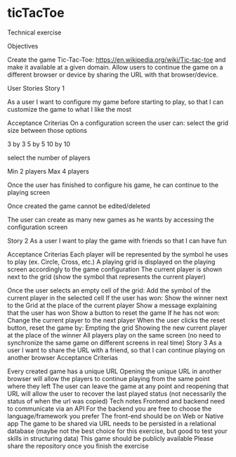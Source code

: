 # ticTacToe

Technical exercise

Objectives

Create the game Tic-Tac-Toe:  https://en.wikipedia.org/wiki/Tic-tac-toe and make it available at a given domain.
Allow users to continue the game on a different browser or device by sharing the URL with that browser/device.

User Stories
Story 1

As a user I want to configure my game before starting to play, so that I can customize the game to what I like the most

Acceptance Criterias
On a configuration screen the user can:
select the grid size between those options

3 by 3
5 by 5
10 by 10

select the number of players

Min 2 players
Max 4 players

Once the user has finished to configure his game, he can continue to the playing screen

Once created the game cannot be edited/deleted

The user can create as many new games as he wants by accessing the configuration screen

Story 2
As a user I want to play the game with friends so that I can have fun

Acceptance Criterias
Each player will be represented by the symbol he uses to play (ex. Circle, Cross, etc.)
A playing grid is displayed on the playing screen accordingly to the game configuration
The current player is shown next to the grid (show the symbol that represents the current player)

Once the user selects an empty cell of the grid:
Add the symbol of the current player in the selected cell
If the user has won:
Show the winner next to the Grid at the place of the current player
Show a message explaining that the user has won
Show a button to reset the game
If he has not won:
Change the current player to the next player
When the user clicks the reset button, reset the game by:
Empting the grid
Showing the new current player at the place of the winner
All players play on the same screen (no need to synchronize the same game on different screens in real time)
Story 3
As a user I want to share the URL with a friend, so that I can continue playing on another browser
Acceptance Criterias

Every created game has a unique URL
Opening the unique URL in another browser will allow the players to continue playing from the same point where they left
The user can leave the game at any point and reopening that URL will allow the user to recover the last played status (not necessarily the status of when the url was copied)
Tech notes
Frontend and backend need to communicate via an API
For the backend you are free to choose the language/framework you prefer
The front-end should be on Web or Native app
The game to be shared via URL needs to be persisted in a relational database (maybe not the best choice for this exercise, but good to test your skills in structuring data)
This game should be publicly available
Please share the repository once you finish the exercise
